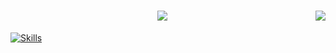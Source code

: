 <h1 align="center">
    <img align="right" src="https://visitor-badge.laobi.icu/badge?page_id=github0dev.github0dev" />
    <img src="https://readme-typing-svg.herokuapp.com/?font=Righteous&size=35&center=true&vCenter=true&width=500&height=70&duration=4000&lines=Hi+There!+👋;+I'm+github0dev!;" />
</h1>

[![Skills](https://skillicons.dev/icons?i=js,html,css,cs,lua,py,dotnet,flask,visualstudio,vscode,firebase,figma,vim,kali,linux,windows,raspberrypi)](https://skillicons.dev)
